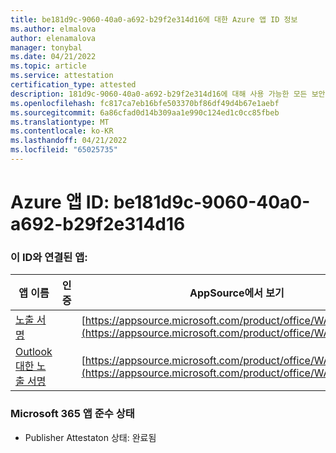 ```yaml
---
title: be181d9c-9060-40a0-a692-b29f2e314d16에 대한 Azure 앱 ID 정보
ms.author: elmalova
author: elenamalova
manager: tonybal
ms.date: 04/21/2022
ms.topic: article
ms.service: attestation
certification_type: attested
description: 181d9c-9060-40a0-a692-b29f2e314d16에 대해 사용 가능한 모든 보안 및 규정 준수 정보입니다.
ms.openlocfilehash: fc817ca7eb16bfe503370bf86df49d4b67e1aebf
ms.sourcegitcommit: 6a86cfad0d14b309aa1e990c124ed1c0cc85fbeb
ms.translationtype: MT
ms.contentlocale: ko-KR
ms.lasthandoff: 04/21/2022
ms.locfileid: "65025735"
---
```

# <a name="azure-app-id-be181d9c-9060-40a0-a692-b29f2e314d16"></a>Azure 앱 ID: be181d9c-9060-40a0-a692-b29f2e314d16


### <a name="apps-associated-with-this-id"></a>이 ID와 연결된 앱:
| **앱 이름** | **인증** | **AppSource에서 보기** |
|--------------|---------------|-----------------------|
| [노출 서명](../forward/WA200003216.md) |  | [https://appsource.microsoft.com/product/office/WA200003216](https://appsource.microsoft.com/product/office/WA200003216) |
| [Outlook 대한 노출 서명](../forward/WA200003199.md) |  | [https://appsource.microsoft.com/product/office/WA200003199](https://appsource.microsoft.com/product/office/WA200003199) |

### <a name="microsoft-365-app-compliance-status"></a>Microsoft 365 앱 준수 상태
- Publisher Attestaton 상태: 완료됨
